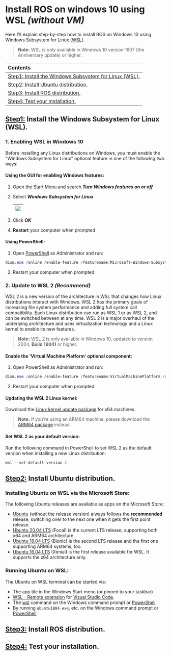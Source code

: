 # Install ROS on windows 10 using WSL *(without VM)*

Here I'll explain step-by-step how to install ROS on Windows 10 using Windows Subsystem for Linux ([WSL](https://docs.microsoft.com/en-us/windows/wsl/about)).

> **Note:**  WSL is only available in Windows 10 version 1607 (the Anniversary update) or higher.



| Contents                                                     |
| :------------------------------------------------------------ |
| [<u>Step1:</u> Install the Windows Subsystem for Linux (WSL).](#step1-install-the-windows-subsystem-for-linux-wsl) |
| [<u>Step2:</u> Install Ubuntu distribution.](#step2-install-ubuntu-distribution) |
| [<u>Step3:</u> Install ROS distribution.](#step3-install-ros-distribution) |
| [<u>Step4:</u> Test your installation.](#step4-test-your-installation) |





## <u>Step1:</u> Install the Windows Subsystem for Linux (WSL).

### 1. Enabling WSL in Windows 10

Before installing any Linux distributions on Windows, you must enable the "Windows Subsystem for Linux" optional feature in one of the following two ways:

#### **Using the GUI for enabling Windows features:**

1. Open the Start Menu and search ***Turn Windows features on or off***

2. Select ***Windows Subsystem for Linux***

   | ![](https://i.imgur.com/a5PDpn8.png?4) |
   | :------------------------------------: |

   

3. Click ***OK***

4. **Restart** your computer when prompted



#### Using PowerShell:

1. Open [PowerShell](https://docs.microsoft.com/en-us/powershell/scripting/overview?view=powershell-6) as Administrator and run:

```powershell
dism.exe /online /enable-feature /featurename:Microsoft-Windows-Subsystem-Linux /all /norestart
```

2. Restart your computer when prompted





### 2. Update to WSL 2 *(Recommend)*

WSL 2 is a new version of the architecture in WSL that changes how Linux distributions interact with Windows. WSL 2 has the primary goals of increasing file system performance and adding full system call compatibility. Each Linux distribution can run as WSL 1 or as WSL 2, and can be switched between at any time. WSL 2 is a major overhaul of the underlying architecture and uses virtualization technology and a Linux kernel to enable its new features.



> **Note:** WSL 2 is only available in Windows 10, updated to version 2004, **Build 19041** or higher.



#### Enable the 'Virtual Machine Platform' optional component:
1. Open PowerShell as Administrator and run:

```powershell
dism.exe /online /enable-feature /featurename:VirtualMachinePlatform /all /norestart
```

2. Restart your computer when prompted



#### Updating the WSL 2 Linux kernel:

Download the [Linux kernel update package](https://wslstorestorage.blob.core.windows.net/wslblob/wsl_update_x64.msi) for x64 machines.

> **Note:** If you're using an ARM64 machine, please download the [ARM64 package](https://wslstorestorage.blob.core.windows.net/wslblob/wsl_update_arm64.msi) instead.



#### Set WSL 2 as your default version:

Run the following command in PowerShell to set WSL 2 as the default version when installing a new Linux distribution:

```powershell
wsl --set-default-version 2
```







## <u>Step2:</u> Install Ubuntu distribution.

### Installing Ubuntu on WSL via the Microsoft Store:

The following Ubuntu releases are available as apps on the Microsoft Store:

- [Ubuntu](https://www.microsoft.com/en-us/p/ubuntu/9nblggh4msv6) (without the release version) always follows the **recommended** release, switching over to the next one when it gets the first point release.
- [Ubuntu 20.04 LTS](https://www.microsoft.com/store/apps/9N6SVWS3RX71) (Focal) is the current LTS release, supporting both x64 and ARM64 architecture.
- [Ubuntu 18.04 LTS](https://www.microsoft.com/en-us/p/ubuntu-1804/9n9tngvndl3q) (Bionic) is the second LTS release and the first one supporting ARM64 systems, too.
- [Ubuntu 16.04 LTS](https://www.microsoft.com/en-us/p/ubuntu-1604/9pjn388hp8c9) (Xenial) is the first release available for WSL. It supports the x64 architecture only.



### Running Ubuntu on WSL:

The Ubuntu on WSL terminal can be started via:

- The app tile in the Windows Start menu (or pinned to your taskbar)
- [WSL - Remote extension](https://marketplace.visualstudio.com/items?itemName=ms-vscode-remote.remote-wsl) for [Visual Studio Code](https://code.visualstudio.com/).
- The [wsl](https://docs.microsoft.com/en-us/windows/wsl/reference) command on the Windows command prompt or [PowerShell](https://docs.microsoft.com/en-us/powershell/scripting/overview?view=powershell-6)
- By running `ubuntu1804.exe`, etc. on the Windows command prompt or [PowerShell](https://docs.microsoft.com/en-us/powershell/scripting/overview?view=powershell-6)



## <u>Step3:</u> Install ROS distribution.

## <u>Step4:</u> Test your installation.
